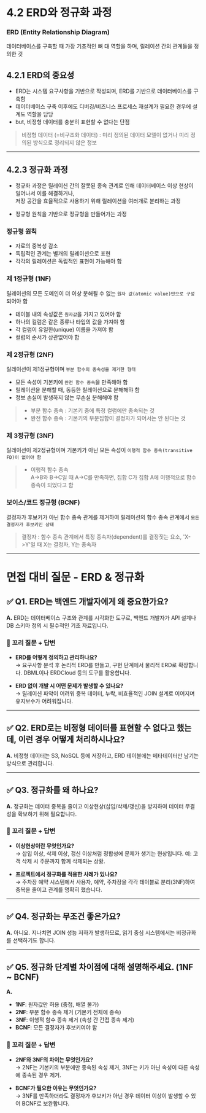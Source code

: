 # 4.2 ERD와 정규화 과정

### ERD (Entity Relationship Diagram)
 데이터베이스를 구축할 때 가장 기초적인 뼈 대 역할을 하며, 릴레이션 간의 관계들을 정의한 것
 

## 4.2.1 ERD의 중요성
* ERD는 시스템 요구사항을 기반으로 작성되며, ERD를 기반으로 데이터베이스를 구축함
* 데이터베이스 구축 이후에도 디버깅/비즈니스 프로세스 재설계가 필요한 경우에 설계도 역할을 담당
* but, 비정형 데이터를 충분히 표현할 수 없다는 단점

>비정형 데이터 (=비구조화 데이터) : 미리 정의된 데이터 모델이 없거나 미리 정의된 방식으로 정리되지 않은 정보
***
## 4.2.3 정규화 과정
* 정규화 과정은 릴레이션 간의 잘못된 종속 관계로 인해 데이터베이스 이상 현상이 일어나서 이를 해결하거나, </br> 
저장 공간을 효율적으로 사용하기 위해 릴레이션을 여러개로 분리하는 과정

* 정규형 원칙을 기반으로 정규형을 만들어가는 과정

### 정규형 원칙
* 자료의 중복성 감소
* 독립적인 관계는 별개의 릴레이션으로 표현
* 각각의 릴레이션은 독립적인 표현이 가능해야 함

### 제 1정규형 (1NF)
릴레이션의 모든 도메인이 더 이상 분해될 수 없는 `원자 값(atomic value)만으로 구성`되어야 함
* 테이블 내의 속성값은 `원자값`을 가지고 있어야 함
* 하나의 컬럼은 같은 종류나 타입의 값을 가져야 함
* 각 컬럼이 유일한(unique) 이름을 가져야 함
* 컬럼의 순서가 상관없어야 함

### 제 2정규형 (2NF)
릴레이션이 제1정규형이며 `부분 함수의 종속성을 제거한 형태`
* 모든 속성이 기본키에 `완전 함수 종속`을 만족해야 함
* 릴레이션을 분해할 때, 동등한 릴레이션으로 분해해햐 함
* 정보 손실이 발생하지 않는 무손실 분해해야 함

> * 부분 함수 종속 : 기본키 중에 특정 컬럼에만 종속되는 것
> * 완전 함수 종속 : 기본키의 부분집합이 결정자가 되어서는 안 된다는 것

### 제 3정규형 (3NF)
릴레이션이 제2정규형이며 기본키가 아닌 모든 속성이 `이행적 함수 종속(transitive FD)이 없어야 함`

> * 이행적 함수 종속 </br>
> A->B와 B->C일 때 A->C를 만족하면, 집합 C가 집합 A에 이행적으로 함수 종속이 되었다고 함

### 보이스/코드 정규형 (BCNF)
결정자가 후보키가 아닌 함수 종속 관계를 제거하여 릴레이션의 함수 종속 관계에서 `모든 결정자가 후보키인 상태`

>결정자 : 함수 종속 관계에서 특정 종속자(dependent)를 결정짓는 요소, 'X->Y'일 때 X는 결정자, Y는 종속자

***

# 면접 대비 질문 - ERD & 정규화

## ✅ Q1. ERD는 백엔드 개발자에게 왜 중요한가요?

**A.**
ERD는 데이터베이스 구조와 관계를 시각화한 도구로, 백엔드 개발자가 API 설계나 DB 스키마 정의 시 필수적인 기초 자료입니다.

### 💬 꼬리 질문 + 답변
- **ERD를 어떻게 정의하고 관리하나요?**  
  → 요구사항 분석 후 논리적 ERD를 만들고, 구현 단계에서 물리적 ERD로 확장합니다. DBML이나 ERDCloud 등의 도구를 활용합니다.

- **ERD 없이 개발 시 어떤 문제가 발생할 수 있나요?**  
  → 릴레이션 파악이 어려워 중복 데이터, 누락, 비효율적인 JOIN 설계로 이어지며 유지보수가 어려워집니다.

---

## ✅ Q2. ERD로는 비정형 데이터를 표현할 수 없다고 했는데, 이런 경우 어떻게 처리하시나요?

**A.**
비정형 데이터는 S3, NoSQL 등에 저장하고, ERD 테이블에는 메타데이터만 남기는 방식으로 관리합니다.

---

## ✅ Q3. 정규화를 왜 하나요?

**A.**
정규화는 데이터 중복을 줄이고 이상현상(삽입/삭제/갱신)을 방지하여 데이터 무결성을 확보하기 위해 필요합니다.

### 💬 꼬리 질문 + 답변
- **이상현상이란 무엇인가요?**  
  → 삽입 이상, 삭제 이상, 갱신 이상처럼 정합성에 문제가 생기는 현상입니다. 예: 고객 삭제 시 주문까지 함께 삭제되는 상황.

- **프로젝트에서 정규화를 적용한 사례가 있나요?**  
  → 주차장 예약 시스템에서 사용자, 예약, 주차장을 각각 테이블로 분리(3NF)하여 중복을 줄이고 관계를 명확히 했습니다.

---

## ✅ Q4. 정규화는 무조건 좋은가요?

**A.**
아니요. 지나치면 JOIN 성능 저하가 발생하므로, 읽기 중심 시스템에서는 비정규화를 선택하기도 합니다.


---

## ✅ Q5. 정규화 단계별 차이점에 대해 설명해주세요. (1NF ~ BCNF)

**A.**
- **1NF**: 원자값만 허용 (중첩, 배열 불가)
- **2NF**: 부분 함수 종속 제거 (기본키 전체에 종속)
- **3NF**: 이행적 함수 종속 제거 (속성 간 간접 종속 제거)
- **BCNF**: 모든 결정자가 후보키여야 함

### 💬 꼬리 질문 + 답변
- **2NF와 3NF의 차이는 무엇인가요?**  
  → 2NF는 기본키의 부분에만 종속된 속성 제거, 3NF는 키가 아닌 속성이 다른 속성에 종속된 경우 제거.

- **BCNF가 필요한 이유는 무엇인가요?**  
  → 3NF를 만족하더라도 결정자가 후보키가 아닌 경우 데이터 이상이 발생할 수 있어 BCNF로 보완합니다.
